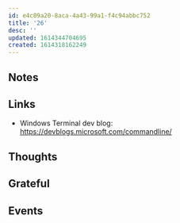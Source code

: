 ```yaml
---
id: e4c09a20-8aca-4a43-99a1-f4c94abbc752
title: '26'
desc: ''
updated: 1614344704695
created: 1614318162249
---
```


## Notes

## Links

- Windows Terminal dev blog:
  https://devblogs.microsoft.com/commandline/

## Thoughts

## Grateful

## Events
